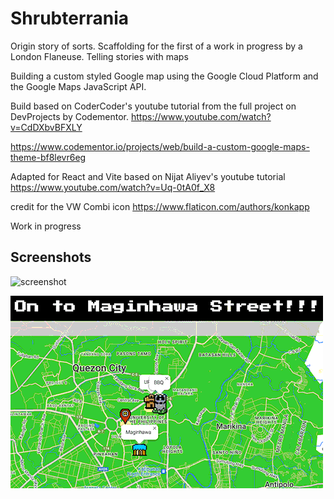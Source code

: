 # Shrubterrania
Origin story of sorts.
Scaffolding for the first of a work in progress by a London Flaneuse. Telling stories with maps

Building a custom styled Google map using the Google Cloud Platform and the Google Maps JavaScript API.

Build based on CoderCoder's youtube tutorial from the full project on DevProjects by Codementor.
https://www.youtube.com/watch?v=CdDXbvBFXLY

https://www.codementor.io/projects/web/build-a-custom-google-maps-theme-bf8levr6eg

Adapted for React and Vite based on Nijat Aliyev's youtube tutorial
https://www.youtube.com/watch?v=Uq-0tA0f_X8

credit for the VW Combi icon
https://www.flaticon.com/authors/konkapp


Work in progress

## Screenshots

![screenshot](./public/assets/ScreenCombi.gif)

![initial study](./public/assets/screenrec02.gif)
